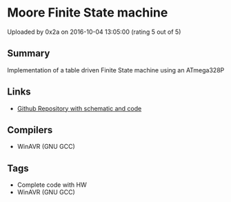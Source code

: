 # Moore Finite State machine

Uploaded by 0x2a on 2016-10-04 13:05:00 (rating 5 out of 5)

## Summary

Implementation of a table driven Finite State machine using an ATmega328P

## Links

- [Github Repository with schematic and code](https://github.com/crapp/finis)

## Compilers

- WinAVR (GNU GCC)

## Tags

- Complete code with HW
- WinAVR (GNU GCC)
